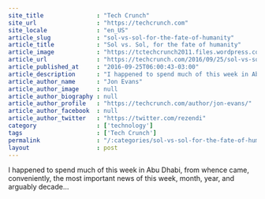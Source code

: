 ```yaml
---
site_title               : "Tech Crunch"
site_url                 : "https://techcrunch.com"
site_locale              : "en_US"
article_slug             : "sol-vs-sol-for-the-fate-of-humanity"
article_title            : "Sol vs. Sol, for the fate of humanity"
article_image            : "https://tctechcrunch2011.files.wordpress.com/2016/09/dubai-sun.jpg?w=764&h=400&crop=1"
article_url              : "https://techcrunch.com/2016/09/25/sol-vs-sol-for-the-fate-of-humanity/"
article_published_at     : "2016-09-25T06:00:43-03:00"
article_description      : "I happened to spend much of this week in Abu Dhabi, from whence came, conveniently, the most important news of this week, month, year, and arguably decade..."
article_author_name      : "Jon Evans"
article_author_image     : null
article_author_biography : null
article_author_profile   : "https://techcrunch.com/author/jon-evans/"
article_author_facebook  : null
article_author_twitter   : "https://twitter.com/rezendi"
category                 : ['technology']
tags                     : ['Tech Crunch']
permalink                : "/:categories/sol-vs-sol-for-the-fate-of-humanity/"
layout                   : post
---
```


I happened to spend much of this week in Abu Dhabi, from whence came, conveniently, the most important news of this week, month, year, and arguably decade...
